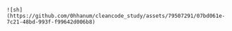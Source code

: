     ![sh](https://github.com/0hhanum/cleancode_study/assets/79507291/07bd061e-7c21-48bd-993f-f99642d006b8)

